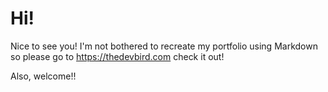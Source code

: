 # Hi!

Nice to see you! I'm not bothered to recreate my portfolio using Markdown so please go to https://thedevbird.com check it out!

Also, welcome!!